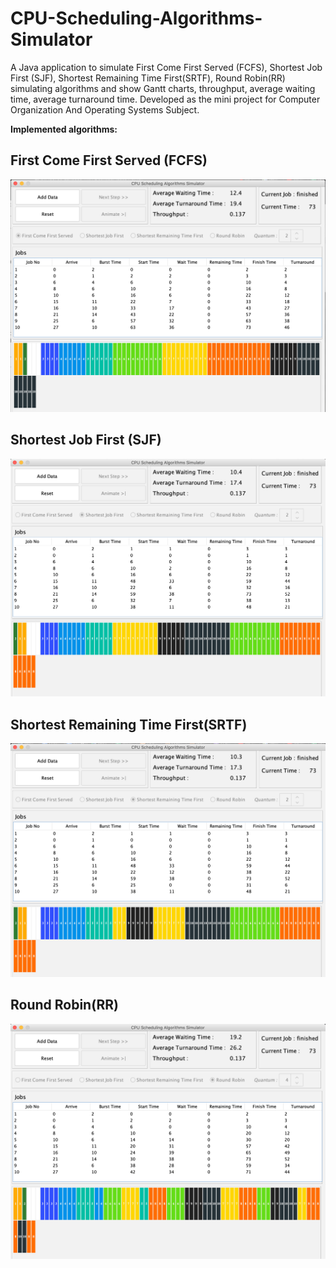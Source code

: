 # CPU-Scheduling-Algorithms-Simulator

A Java application to simulate First Come First Served (FCFS), Shortest Job First (SJF), Shortest Remaining Time First(SRTF), Round Robin(RR) simulating algorithms and show Gantt charts, throughput, average waiting time, average turnaround time.
Developed as the mini project for Computer Organization And Operating Systems Subject.

<strong> Implemented algorithms: </strong>

## First Come First Served (FCFS)
![First Come First Served](Screens/FCFS.png)


## Shortest Job First (SJF)
![Shortest Job First](Screens/SJF.png)


## Shortest Remaining Time First(SRTF)
![Shortest Remaining Time First](Screens/SRTF.png)


## Round Robin(RR)
![Round Robin](Screens/RR%20Q4.png)
